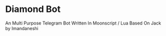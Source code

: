 # Diamond Bot


An Multi Purpose Telegram Bot Written In Moonscript / Lua Based On Jack by Imandaneshi
